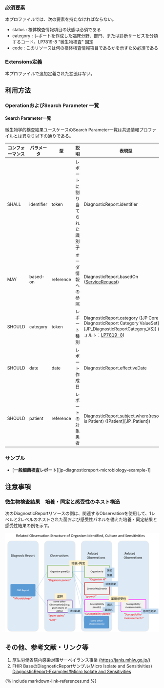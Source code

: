 ### 必須要素
本プロファイルでは、次の要素を持たなければならない。

 - status : 検体検査情報項目の状態は必須である
 - category : レポートを作成した臨床分野、部門、または診断サービスを分類するコード。LP7819-8 "微生物検査" 固定
 - code : このリソースは何の検体検査情報項目であるかを示すため必須である

### Extensions定義
 本プロファイルで追加定義された拡張はない。

## 利用方法

### OperationおよびSearch Parameter 一覧

#### Search Parameter一覧

微生物学的検査結果ユースケースのSearch Parameter一覧は共通情報プロファイルとは異なり以下の通りである。

| コンフォーマンス | パラメータ | 型 | 説明 | 表現型 |　例　|
| --- | --- | --- | --- | --- | --- |
| SHALL | identifier | token  | レポートに割り当てられた識別子 | DiagnosticReport.identifier | GET [base]/DiagnosticReport?ET [base]/Patient?identifier=http://abc.hosptal\|123456 |
| MAY | based-on | reference | オーダ情報への参照 | DiagnosticReport.basedOn ([ServiceRequest](https://hl7.org/fhir/R4/servicerequest.html)) | `GET [base]/DiagnosticReport?based-on=ServiceRequest/12345` |
| SHOULD | category | token | レポート種別 | DiagnosticReport.category ([JP Core DiagnosticReport Category ValueSet][JP_DiagnosticReportCategory_VS]) (デフォルト：[LP7819-8](https://loinc.org/LP7819-8/)) | `GET [base]/DiagnosticReport?category=LP7819-8` |
| SHOULD | date | date | レポート作成日 | DiagnosticReport.effectiveDate |  |  |
| SHOULD | patient | reference | レポートの対象患者 | DiagnosticReport.subject.where(resolve() is Patient) ([Patient][JP_Patient]) | |

### サンプル

* [**一般細菌検査レポート**][jp-diagnosticreport-microbiology-example-1]


## 注意事項
### 微生物検査結果　培養・同定と感受性のネスト構造

次のDiagnosticReportリソースの例は、関連するObservationを使用して、1レベルと2レベルのネストされた菌および感受性パネルを備えた培養・同定結果と感受性結果の例を示す。

![](intoronotes-resources/observation_microbiology_structure.PNG)


## その他、参考文献・リンク等

1. 厚生労働省院内感染対策サーベイランス事業 [(https://janis.mhlw.go.jp/)](https://janis.mhlw.go.jp/)
1. FHIR BaseのDiagnosticReportサンプル(Micro Isolate and Sensitivities) [DiagnosticReport-Examples#Micro Isolate and Sensitivities](https://hl7.org/fhir/R4/diagnosticreport-examples.html#10.3.7.1.1)


{% include markdown-link-references.md %}
